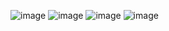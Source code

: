 ![image](https://github.com/user-attachments/assets/726ca3ca-8dcd-43f1-9e17-15aa1dd97959)
![image](https://github.com/user-attachments/assets/0db5f6ee-12fc-4f25-9e5c-27b9c7022610)
![image](https://github.com/user-attachments/assets/78627bb2-5f02-4310-90b8-9dd7b43572eb)
![image](https://github.com/user-attachments/assets/2bf0c7c5-bf10-4e04-928e-9e501d81ea5c)
